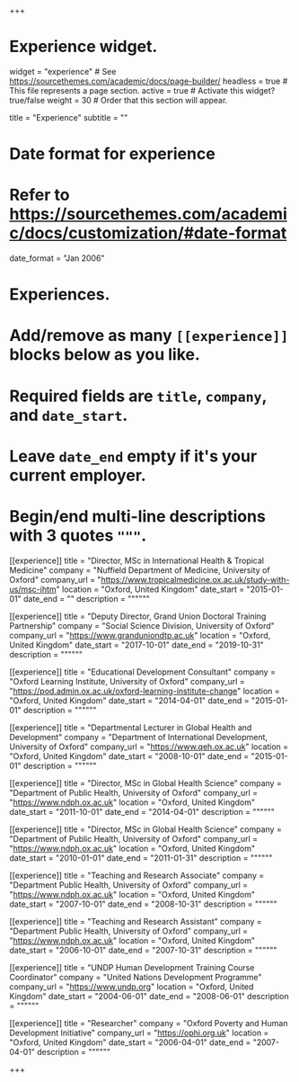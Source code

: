 +++
# Experience widget.
widget = "experience"  # See https://sourcethemes.com/academic/docs/page-builder/
headless = true  # This file represents a page section.
active = true  # Activate this widget? true/false
weight = 30  # Order that this section will appear.

title = "Experience"
subtitle = ""

# Date format for experience
#   Refer to https://sourcethemes.com/academic/docs/customization/#date-format
date_format = "Jan 2006"

# Experiences.
#   Add/remove as many `[[experience]]` blocks below as you like.
#   Required fields are `title`, `company`, and `date_start`.
#   Leave `date_end` empty if it's your current employer.
#   Begin/end multi-line descriptions with 3 quotes `"""`.
[[experience]]
  title = "Director, MSc in International Health & Tropical Medicine"
  company = "Nuffield Department of Medicine, University of Oxford"
  company_url = "https://www.tropicalmedicine.ox.ac.uk/study-with-us/msc-ihtm"
  location = "Oxford, United Kingdom"
  date_start = "2015-01-01"
  date_end = ""
  description = """"""

[[experience]]
  title = "Deputy Director, Grand Union Doctoral Training Partnership"
  company = "Social Science Division, University of Oxford"
  company_url = "https://www.granduniondtp.ac.uk"
  location = "Oxford, United Kingdom"
  date_start = "2017-10-01"
  date_end = "2019-10-31"
  description = """"""

[[experience]]
  title = "Educational Development Consultant"
  company = "Oxford Learning Institute, University of Oxford"
  company_url = "https://pod.admin.ox.ac.uk/oxford-learning-institute-change"
  location = "Oxford, United Kingdom"
  date_start = "2014-04-01"
  date_end = "2015-01-01"
  description = """"""

[[experience]]
  title = "Departmental Lecturer in Global Health and Development"
  company = "Department of International Development, University of Oxford"
  company_url = "https://www.qeh.ox.ac.uk"
  location = "Oxford, United Kingdom"
  date_start = "2008-10-01"
  date_end = "2015-01-01"
  description = """"""

[[experience]]
  title = "Director, MSc in Global Health Science"
  company = "Department of Public Health, University of Oxford"
  company_url = "https://www.ndph.ox.ac.uk"
  location = "Oxford, United Kingdom"
  date_start = "2011-10-01"
  date_end = "2014-04-01"
  description = """"""

[[experience]]
  title = "Director, MSc in Global Health Science"
  company = "Department of Public Health, University of Oxford"
  company_url = "https://www.ndph.ox.ac.uk"
  location = "Oxford, United Kingdom"
  date_start = "2010-01-01"
  date_end = "2011-01-31"
  description = """"""

[[experience]]
  title = "Teaching and Research Associate"
  company = "Department Public Health, University of Oxford"
  company_url = "https://www.ndph.ox.ac.uk"
  location = "Oxford, United Kingdom"
  date_start = "2007-10-01"
  date_end = "2008-10-31"
  description = """"""

[[experience]]
  title = "Teaching and Research Assistant"
  company = "Department Public Health, University of Oxford"
  company_url = "https://www.ndph.ox.ac.uk"
  location = "Oxford, United Kingdom"
  date_start = "2006-10-01"
  date_end = "2007-10-31"
  description = """"""

[[experience]]
  title = "UNDP Human Development Training Course Coordinator"
  company = "United Nations Development Programme"
  company_url = "https://www.undp.org"
  location = "Oxford, United Kingdom"
  date_start = "2004-06-01"
  date_end = "2008-06-01"
  description = """"""

[[experience]]
  title = "Researcher"
  company = "Oxford Poverty and Human Development Initiative"
  company_url = "https://ophi.org.uk"
  location = "Oxford, United Kingdom"
  date_start = "2006-04-01"
  date_end = "2007-04-01"
  description = """"""

+++
